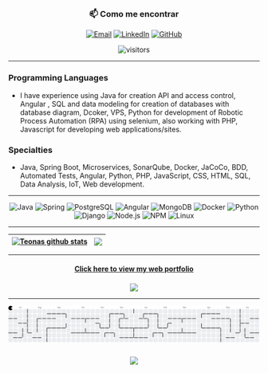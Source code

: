 
<div align="center">

### 📫 Como me encontrar
[![Email](https://img.shields.io/badge/Email-D14836?style=for-the-badge&logo=gmail&logoColor=white)](mailto:teonasnetto@gmail.com)
[![LinkedIn](https://img.shields.io/badge/LinkedIn-0077B5?style=for-the-badge&logo=linkedin&logoColor=white)](https://www.linkedin.com/in/teonasnetto/)
[![GitHub](https://img.shields.io/badge/GitHub-181717?style=for-the-badge&logo=github&logoColor=white)](https://github.com/teonasnetto)
</div>

<div align="center">

   ![visitors](https://visitor-badge.laobi.icu/badge?page_id=teonasnetto.id&left_color=grey&right_color=green&left_text=Visitors%20Count&right_text=Profile%20Views)

</div>

***

### Programming Languages
 - I have experience using Java for creation API and access control, Angular , SQL and data modeling for creation of databases with database diagram, Dcoker, VPS, Python for development of Robotic Process Automation (RPA) using selenium, also working with PHP, Javascript for developing web applications/sites.

### Specialties
- Java, Spring Boot, Microservices, SonarQube, Docker, JaCoCo, BDD, Automated Tests, Angular, Python, PHP, JavaScript, CSS, HTML, SQL, Data Analysis, IoT, Web development.

***

<div align="center">

![Java](https://img.shields.io/badge/java-%23ED8B00.svg?style=for-the-badge&logo=openjdk&logoColor=white)
![Spring](https://img.shields.io/badge/spring-%236DB33F.svg?style=for-the-badge&logo=spring&logoColor=white)
![PostgreSQL](https://img.shields.io/badge/PostgreSQL-000?style=for-the-badge&logo=postgresql)
![Angular](https://img.shields.io/badge/Angular-DD0031?style=for-the-badge&logo=angular&logoColor=white)
![MongoDB](https://img.shields.io/badge/MongoDB-4EA94B?style=for-the-badge&logo=mongodb&logoColor=white)
![Docker](https://img.shields.io/badge/Docker-2496ED?style=for-the-badge&logo=docker&logoColor=white)
![Python](https://img.shields.io/badge/Python-3776AB?style=for-the-badge&logo=python&logoColor=white)
![Django](https://img.shields.io/badge/Django-092E20?style=for-the-badge&logo=django&logoColor=white)
![Node.js](https://img.shields.io/badge/Node.js-339933?style=for-the-badge&logo=nodedotjs&logoColor=white)
![NPM](https://img.shields.io/badge/NPM-CB3837?style=for-the-badge&logo=npm&logoColor=white)
![Linux](https://img.shields.io/badge/Linux-FCC624?style=for-the-badge&logo=linux&logoColor=black)

</div>

***

<a href="https://github.com/teonasnetto"><img align="center" src="https://github-readme-stats-teonasnettos-projects.vercel.app/api?username=teonasnetto&show_icons=true&count_private=true&theme=radical" alt="Teonas github stats" /></a> | <a href="https://github.com/teonasnetto"><img align="center" src="https://github-readme-stats-teonasnettos-projects.vercel.app/api/top-langs/?username=teonasnetto&layout=compact&theme=radical&langs_count=12&exclude_repo=testes_python" /></a>
|-|-|

***

<div align="center">

#### [Click here to view my web portfolio](https://teonasnetto.github.io)

<a href="https://github.com/teonasnetto/teonasnetto.github.io">
  <img align="center" src="https://github-readme-stats-teonasnettos-projects.vercel.app/api/pin/?username=teonasnetto&repo=teonasnetto.github.io&theme=buefy" />
</a>

</div>

***

<picture>
  <source media="(prefers-color-scheme: dark)" srcset="https://raw.githubusercontent.com/teonasnetto/teonasnetto/output/pacman-contribution-graph-dark.svg">
  <source media="(prefers-color-scheme: light)" srcset="https://raw.githubusercontent.com/teonasnetto/teonasnetto/output/pacman-contribution-graph.svg">
  <img alt="pacman contribution graph" src="https://raw.githubusercontent.com/teonasnetto/teonasnetto/output/pacman-contribution-graph.svg">
</picture>

###

<div align="center">
   <img src="https://github-profile-trophy.vercel.app/?username=teonasnetto&row=1&column=6&theme=dracula&margin-w=15&margin-h=15"/>
</div>
